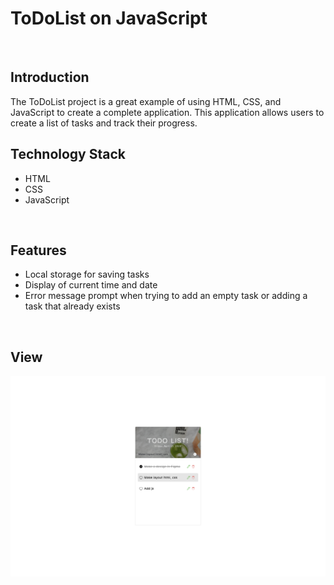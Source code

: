 # ToDoList on JavaScript
<br>

## Introduction

The ToDoList project is a great example of using HTML, CSS, and JavaScript to create a complete application. This application allows users to create a list of tasks and track their progress.
<br>

## Technology Stack
- HTML
- CSS
- JavaScript
<br>

## Features
- Local storage for saving tasks
- Display of current time and date
- Error message prompt when trying to add an empty task or adding a task that already exists
<br>

## View

![img](./img/screen.png)